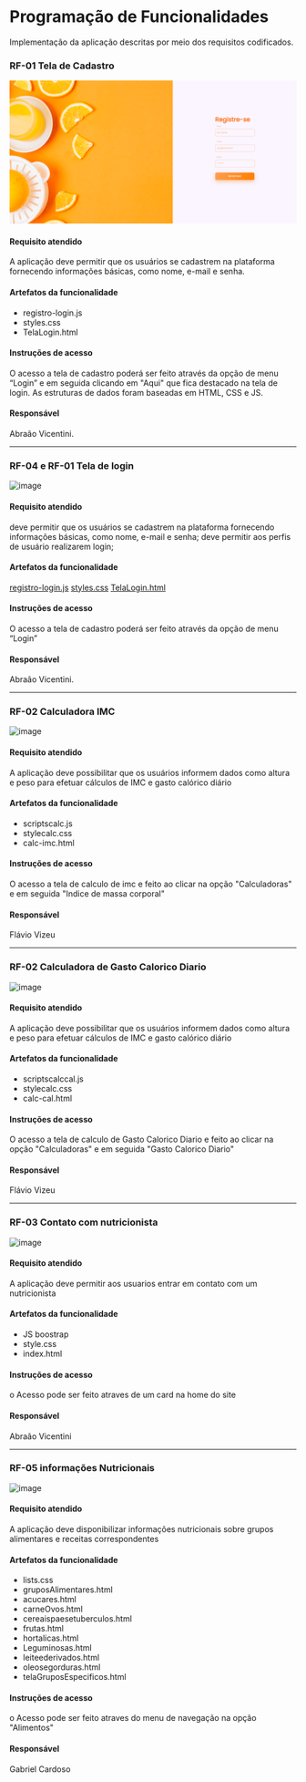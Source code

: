 # Programação de Funcionalidades

Implementação da aplicação descritas por meio dos requisitos codificados. 

### RF-01 Tela de Cadastro


![Tela de Registro](./img/telaRegistroFinal.PNG)


#### Requisito atendido

A aplicação deve permitir que os usuários se cadastrem na plataforma fornecendo informações básicas, como nome, e-mail e senha.


#### Artefatos da funcionalidade
<ul>
<li>registro-login.js
<li>styles.css</li>
<li>TelaLogin.html</li>
</ul>

#### Instruções de acesso

O acesso a tela de cadastro poderá ser feito através da opção de menu “Login” e em seguida clicando em "Aqui" que fica destacado na tela de login. As estruturas de dados foram baseadas em HTML, CSS e JS.


#### Responsável

Abraão Vicentini.
<hr></hr>

### RF-04 e RF-01 Tela de login

![image](https://github.com/ICEI-PUC-Minas-PMV-ADS/pmv-ads-2023-2-e1-proj-web-t2-g3-nutrilife/assets/114082138/8380d794-4309-4cac-9be3-3a738da07d19)


#### Requisito atendido
deve permitir que os usuários se cadastrem na plataforma fornecendo informações básicas, como nome, e-mail e senha;
deve permitir aos perfis de usuário realizarem login;


#### Artefatos da funcionalidade

[registro-login.js](../codigo-fonte/telaLoginFacul/registro-login.js)
[styles.css](../codigo-fonte/telaLoginFacul/style.css)
[TelaLogin.html](../codigo-fonte/telaLoginFacul/TelaLogin.html)


#### Instruções de acesso

O acesso a tela de cadastro poderá ser feito através da opção de menu “Login” 

#### Responsável

Abraão Vicentini.

<hr></hr>

### RF-02 Calculadora IMC

![image](https://github.com/ICEI-PUC-Minas-PMV-ADS/pmv-ads-2023-2-e1-proj-web-t2-g3-nutrilife/assets/114082138/aeb4f553-8c11-45f8-bb39-edbd0396a300)


#### Requisito atendido
A aplicação deve possibilitar que os usuários informem dados como altura e peso para efetuar cálculos de IMC e gasto calórico diário


#### Artefatos da funcionalidade

<ul>
<li>scriptscalc.js</li>
<li>stylecalc.css</li>
<li>calc-imc.html</li>
</ul>


#### Instruções de acesso

O acesso a tela de calculo de imc e feito ao clicar na opção "Calculadoras" e em seguida "Indice de massa corporal"

#### Responsável

Flávio Vizeu

<hr></hr>


### RF-02 Calculadora de Gasto Calorico Diario

![image](https://github.com/ICEI-PUC-Minas-PMV-ADS/pmv-ads-2023-2-e1-proj-web-t2-g3-nutrilife/assets/114082138/c704c613-08bc-4c0a-8f8b-a4727b2779a6)



#### Requisito atendido
A aplicação deve possibilitar que os usuários informem dados como altura e peso para efetuar cálculos de IMC e gasto calórico diário


#### Artefatos da funcionalidade

<ul>
<li>scriptscalccal.js</li>
<li>stylecalc.css</li>
<li>calc-cal.html</li>
</ul>


#### Instruções de acesso

O acesso a tela de calculo de Gasto Calorico Diario e feito ao clicar na opção "Calculadoras" e em seguida "Gasto Calorico Diario"

#### Responsável

Flávio Vizeu

<hr></hr>

### RF-03 Contato com nutricionista

![image](https://github.com/ICEI-PUC-Minas-PMV-ADS/pmv-ads-2023-2-e1-proj-web-t2-g3-nutrilife/assets/114082138/2fec9b95-fd4a-4c4d-bb51-21ed747606cf)


#### Requisito atendido
A aplicação deve permitir aos usuarios entrar em contato com um nutricionista


#### Artefatos da funcionalidade

<ul>
<li>JS boostrap</li>
<li>style.css</li>
<li>index.html</li>
</ul>


#### Instruções de acesso

o Acesso pode ser feito atraves de um card na home do site

#### Responsável

Abraão Vicentini

<hr>

### RF-05 informações Nutricionais

![image](https://github.com/ICEI-PUC-Minas-PMV-ADS/pmv-ads-2023-2-e1-proj-web-t2-g3-nutrilife/assets/114082138/02d8ebf8-0551-4306-bfe9-12221c7075e2)


#### Requisito atendido
A aplicação deve disponibilizar informações nutricionais sobre grupos alimentares e receitas correspondentes

#### Artefatos da funcionalidade

<ul>
<li>lists.css</li>
<li>gruposAlimentares.html</li>
<li>acucares.html</li>
<li>carneOvos.html</li>
<li>cereaispaesetuberculos.html</li>
<li>frutas.html</li>
<li>hortalicas.html</li>
<li>Leguminosas.html</li>
<li>leiteederivados.html</li>
<li>oleosegorduras.html</li>
<li>telaGruposEspecificos.html</li>
</ul>


#### Instruções de acesso

o Acesso pode ser feito atraves do menu de navegação na opção "Alimentos"

#### Responsável

Gabriel Cardoso


